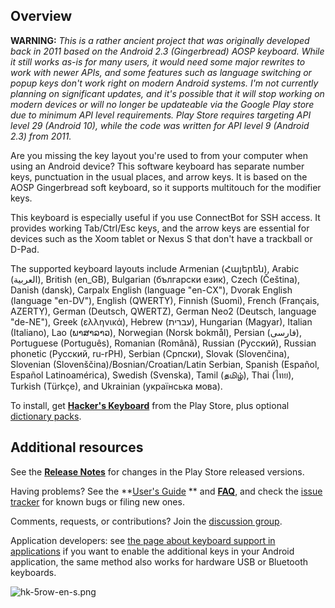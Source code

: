 ## Overview ##

**WARNING:** *This is a rather ancient project that was originally developed back in 2011 based on
the Android 2.3 (Gingerbread) AOSP keyboard. While it still works as-is for many users, it would
need some major rewrites to work with newer APIs, and some features such as language switching or
popup keys don't work right on modern Android systems. I'm not currently planning on significant
updates, and it's possible that it will stop working on modern devices or will no longer be
updateable via the Google Play store due to minimum API level requirements. Play Store requires
targeting API level 29 (Android 10), while the code was written for API level 9 (Android 2.3) from
2011.*

Are you missing the key layout you're used to from your computer when using an Android device? This
software keyboard has separate number keys, punctuation in the usual places, and arrow keys. It is
based on the AOSP Gingerbread soft keyboard, so it supports multitouch for the modifier keys.

This keyboard is especially useful if you use ConnectBot for SSH access. It provides working
Tab/Ctrl/Esc keys, and the arrow keys are essential for devices such as the Xoom tablet or Nexus S
that don't have a trackball or D-Pad.

The supported keyboard layouts include Armenian (Հայերեն), Arabic (العربية),
British (en\_GB), Bulgarian (български език), Czech (Čeština), Danish (dansk),
Carpalx English (language "en-CX"), Dvorak English (language "en-DV"), English
(QWERTY), Finnish (Suomi), French (Français, AZERTY), German (Deutsch, QWERTZ),
German Neo2 (Deutsch, language "de-NE"),
Greek (ελληνικά), Hebrew (עברית), Hungarian (Magyar), Italian (Italiano), Lao
(ພາສາລາວ), Norwegian (Norsk bokmål), Persian (فارسی), Portuguese (Português),
Romanian (Română), Russian (Русский), Russian phonetic (Русский, ru-rPH),
Serbian (Српски), Slovak (Slovenčina), Slovenian
(Slovenščina)/Bosnian/Croatian/Latin Serbian, Spanish (Español, Español
Latinoamérica), Swedish (Svenska), Tamil (தமிழ்), Thai (ไทย), Turkish (Türkçe),
and Ukrainian (українська мова).

To install, get **[Hacker's
Keyboard](https://play.google.com/store/apps/details?id=org.pocketworkstation.pckeyboard)**
from the Play Store, plus optional [dictionary
packs](https://play.google.com/store/apps/developer?id=Klaus+Weidner).

## Additional resources ##

See the **[Release Notes](https://github.com/klausw/hackerskeyboard/wiki/ReleaseNotes)** for changes
in the Play Store released versions.

Having problems? See the **[User's Guide](https://github.com/klausw/hackerskeyboard/wiki/UsersGuide)
** and **[FAQ](https://github.com/klausw/hackerskeyboard/wiki/FrequentlyAskedQuestions)**, and check
the [issue tracker](https://github.com/klausw/hackerskeyboard/issues) for known bugs or filing new
ones.

Comments, requests, or contributions? Join
the [discussion group](http://groups.google.com/group/hackerskeyboard/).

Application developers:
see [the page about keyboard support in applications](https://github.com/klausw/hackerskeyboard/wiki/KeyboardSupportInApplications)
if you want to enable the additional keys in your Android application, the same method also works
for hardware USB or Bluetooth keyboards.

![hk-5row-en-s.png](hk-5row-en-s.png)
